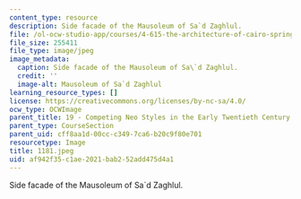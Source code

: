 ```yaml
---
content_type: resource
description: Side facade of the Mausoleum of Sa`d Zaghlul.
file: /ol-ocw-studio-app/courses/4-615-the-architecture-of-cairo-spring-2002/af942f35c1ae2021bab252add475d4a1_1181.jpeg
file_size: 255411
file_type: image/jpeg
image_metadata:
  caption: Side facade of the Mausoleum of Sa\`d Zaghlul.
  credit: ''
  image-alt: Mausoleum of Sa`d Zaghlul
learning_resource_types: []
license: https://creativecommons.org/licenses/by-nc-sa/4.0/
ocw_type: OCWImage
parent_title: 19 - Competing Neo Styles in the Early Twentieth Century
parent_type: CourseSection
parent_uid: cff8aa1d-00cc-c349-7ca6-b20c9f80e701
resourcetype: Image
title: 1181.jpeg
uid: af942f35-c1ae-2021-bab2-52add475d4a1
---
```

Side facade of the Mausoleum of Sa`d Zaghlul.